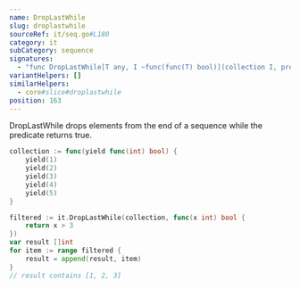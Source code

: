 ```yaml
---
name: DropLastWhile
slug: droplastwhile
sourceRef: it/seq.go#L180
category: it
subCategory: sequence
signatures:
  - "func DropLastWhile[T any, I ~func(func(T) bool)](collection I, predicate func(item T) bool) I"
variantHelpers: []
similarHelpers:
  - core#slice#droplastwhile
position: 163
---
```


DropLastWhile drops elements from the end of a sequence while the predicate returns true.

```go
collection := func(yield func(int) bool) {
    yield(1)
    yield(2)
    yield(3)
    yield(4)
    yield(5)
}

filtered := it.DropLastWhile(collection, func(x int) bool {
    return x > 3
})
var result []int
for item := range filtered {
    result = append(result, item)
}
// result contains [1, 2, 3]
```